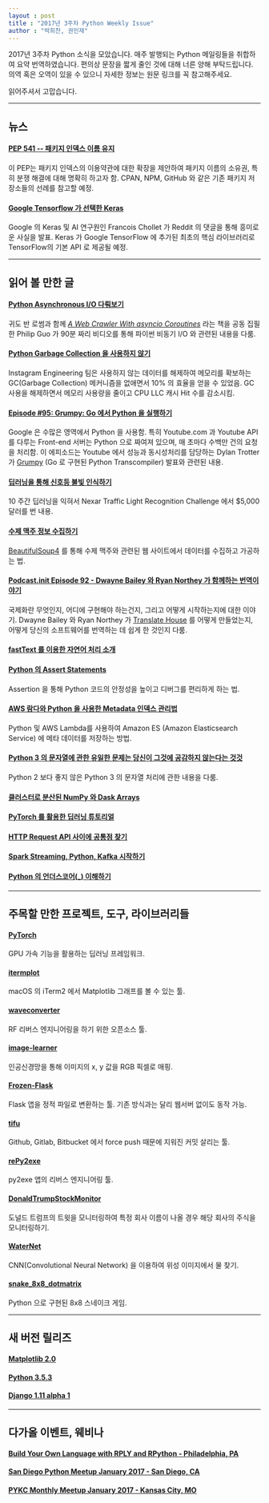 ```yaml
---
layout : post
title : "2017년 3주차 Python Weekly Issue"
author : "박희찬, 권민재" 
---
```


2017년 3주차 Python 소식을 모았습니다. 매주 발행되는 Python 메일링들을 취합하여 요약 번역하였습니다. 편의상 문장을 짧게 줄인 것에 대해 너른 양해 부탁드립니다. 의역 혹은 오역이 있을 수 있으니 자세한 정보는 원문 링크를 꼭 참고해주세요.

읽어주셔서 고맙습니다.

----

## 뉴스

#### [PEP 541 -- 패키지 인덱스 이름 유지](https://www.python.org/dev/peps/pep-0541/)
이 PEP는 패키지 인덱스의 이용약관에 대한 확장을 제안하여 패키지 이름의 소유권, 특히 분쟁 해결에 대해 명확히 하고자 함. CPAN, NPM, GitHub 와 같은 기존 패키지 저장소들의 선례를 참고할 예정.

#### [Google Tensorflow 가 선택한 Keras](http://www.fast.ai/2017/01/03/keras/)
Google 의 Keras 및 AI 연구원인 Francois Chollet 가 Reddit 의 댓글을 통해 흥미로운 사실을 발표. Keras 가 Google TensorFlow 에 추가된 최초의 핵심 라이브러리로 TensorFlow의 기본 API 로 제공될 예정.

----

## 읽어 볼 만한 글

#### [Python Asynchronous I/O 다뤄보기](http://pgbovine.net/python-async-io-walkthrough.htm)
귀도 반 로썸과 함께 _[A Web Crawler With asyncio Coroutines](http://www.aosabook.org/en/500L/a-web-crawler-with-asyncio-coroutines.html)_ 라는 책을 공동 집필한 Philip Guo 가 90분 짜리 비디오를 통해 파이썬 비동기 I/O 와 관련된 내용을 다룸.

#### [Python Garbage Collection 을 사용하지 않기 ](https://engineering.instagram.com/dismissing-python-garbage-collection-at-instagram-4dca40b29172#.kgk00t4nq)
Instagram Engineering 팀은 사용하지 않는 데이터를 해제하여 메모리를 확보하는 GC(Garbage Collection) 메커니즘을 없애면서 10% 의 효율을 얻을 수 있었음. GC 사용을 해제하면서 메모리 사용량을 줄이고 CPU LLC 캐시 Hit 수를 감소시킴.

#### [Episode #95: Grumpy: Go 에서 Python 을 실행하기](https://talkpython.fm/episodes/show/95/grumpy-running-python-on-go)
Google 은 수많은 영역에서 Python 을 사용함. 특히 Youtube.com 과 Youtube API 를 다루는 Front-end 서버는 Python 으로 짜여져 있으며, 매 초마다 수백만 건의 요청을 처리함. 이 에피소드는 Youtube 에서 성능과 동시성처리를 담당하는 Dylan Trotter 가 [Grumpy](https://github.com/google/grumpy) (Go 로 구현된 Python Transcompiler) 발표와 관련된 내용.

#### [딥러닝을 통해 신호등 불빛 인식하기](https://medium.freecodecamp.com/recognizing-traffic-lights-with-deep-learning-23dae23287cc#.ddip10vrf)
10 주간 딥러닝을 익혀서 Nexar Traffic Light Recognition Challenge 에서 $5,000 달러를 번 내용.

#### [수제 맥주 정보 수집하기](http://www.jeannicholashould.com/python-web-scraping-tutorial-for-craft-beers.html)
[BeautifulSoup4](https://www.crummy.com/software/BeautifulSoup/) 를 통해 수제 맥주와 관련된 웹 사이트에서 데이터를 수집하고 가공하는 법.

#### [Podcast.__init__ Episode 92 - Dwayne Bailey 와 Ryan Northey 가 함께하는 번역이야기](https://www.podcastinit.com/episode-92-translate-house-with-dwayne-bailey-and-ryan-northey/)
국제화란 무엇인지, 어디에 구현해야 하는건지, 그리고 어떻게 시작하는지에 대한 이야기. Dwayne Bailey 와 Ryan Northey 가 [Translate House](http://translatehouse.org/) 를 어떻게 만들었는지, 어떻게 당신의 소프트웨어를 번역하는 데 쉽게 한 것인지 다룸.

#### [fastText 를 이용한 자연어 처리 소개](https://github.com/miguelgfierro/sciblog_support/blob/master/Intro_to_NLP_with_fastText/Intro_to_NLP.ipynb)

#### [Python 의 Assert Statements](https://dbader.org/blog/python-assert-tutorial)
Assertion 을 통해 Python 코드의 안정성을 높이고 디버그를 편리하게 하는 법.

#### [AWS 람다와 Python 을 사용한 Metadata 인덱스 관리법](https://aws.amazon.com/ko/blogs/database/indexing-metadata-in-amazon-elasticsearch-service-using-aws-lambda-and-python/)
Python 및 AWS Lambda를 사용하여 Amazon ES (Amazon Elasticsearch Service) 에 메타 데이터를 저장하는 방법.

#### [Python 3 의 문자열에 관한 유일한 문제는 당신이 그것에 공감하지 않는다는 것것](http://sircmpwn.github.io/2017/01/13/The-problem-with-Python-3.html)
Python 2 보다 좋지 않은 Python 3 의 문자열 처리에 관한 내용을 다룸.

#### [클러스터로 분산된 NumPy 와 Dask Arrays](http://matthewrocklin.com/blog/work/2017/01/17/dask-images)


#### [PyTorch 를 활용한 딥러닝 튜토리얼](https://iamtrask.github.io/2017/01/15/pytorch-tutorial/)


#### [HTTP Request API 사이에 공통점 찾기](https://snarky.ca/looking-for-commonality-among-http-request-apis/)


#### [Spark Streaming, Python, Kafka 시작하기](https://www.rittmanmead.com/blog/2017/01/getting-started-with-spark-streaming-with-python-and-kafka/)


#### [Python 의 언더스코어(_) 이해하기](https://hackernoon.com/understanding-the-underscore-of-python-309d1a029edc#.tma303a5z)


----

## 주목할 만한 프로젝트, 도구, 라이브러리들

#### [PyTorch](http://pytorch.org/)
GPU 가속 기능을 활용하는 딥러닝 프레임워크.

#### [itermplot](https://github.com/daleroberts/itermplot)
macOS 의 iTerm2 에서 Matplotlib 그래프를 볼 수 있는 툴.

#### [waveconverter](https://github.com/paulgclark/waveconverter)
RF 리버스 엔지니어링을 하기 위한 오픈소스 툴.

#### [image-learner](https://github.com/schenker/image-learner/)
인공신경망을 통해 이미지의 x, y 값을 RGB 픽셀로 매핑.

#### [Frozen-Flask](https://github.com/Frozen-Flask/Frozen-Flask)
Flask 앱을 정적 파일로 변환하는 툴. 기존 방식과는 달리 웹서버 없이도 동작 가능.

#### [tifu](https://github.com/c0riolis/tifu)
Github, Gitlab, Bitbucket 에서 force push 때문에 지워진 커밋 살리는 툴.

#### [rePy2exe](https://github.com/4w4k3/rePy2exe)
py2exe 앱의 리버스 엔지니어링 툴.

#### [DonaldTrumpStockMonitor](https://github.com/Mhyles/DonaldTrumpStockMonitor)
도널드 트럼프의 트윗을 모니터링하여 특정 회사 이름이 나올 경우 해당 회사의 주식을 모니터링하기.

#### [WaterNet](https://github.com/treigerm/WaterNet)
CNN(Convolutional Neural Network) 을 이용하여 위성 이미지에서 물 찾기.

#### [snake_8x8_dotmatrix](https://github.com/lucasbrambrink/snake_8x8_dotmatrix)
Python 으로 구현된 8x8 스네이크 게임.

----

## 새 버전 릴리즈

#### [Matplotlib 2.0](https://github.com/matplotlib/matplotlib/releases)

#### [Python 3.5.3](https://www.python.org/downloads/release/python-353/)

#### [Django 1.11 alpha 1](https://www.djangoproject.com/weblog/2017/jan/17/django-111-alpha-1/)

----

## 다가올 이벤트, 웨비나

#### [Build Your Own Language with RPLY and RPython - Philadelphia­, PA](https://www.meetup.com/ko-KR/phillypug/events/236726527/?eventId=236726527)

#### [San Diego Python Meetup January 2017 - San Diego, CA](https://www.meetup.com/ko-KR/pythonsd/events/236030102/?eventId=236030102&chapter_analytics_code=UA-40853911-1)

#### [PYKC Monthly Meetup January 2017 - Kansas City, MO](https://www.meetup.com/ko-KR/pythonkc/events/232904085/?eventId=232904085)

